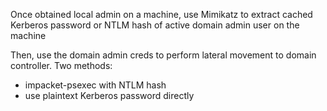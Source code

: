 Once obtained local admin on a machine, use Mimikatz to extract cached Kerberos password or NTLM hash of active domain admin user on the machine

Then, use the domain admin creds to perform lateral movement to domain controller.
Two methods:
- impacket-psexec with NTLM hash
- use plaintext Kerberos password directly